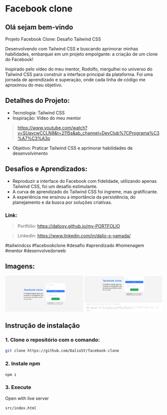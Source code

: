 # Facebook clone

## Olá sejam bem-vindo

Projeto Facebook Clone: Desafio Tailwind CSS

Desenvolvendo com Tailwind CSS e buscando aprimorar minhas habilidades, embarquei em um projeto empolgante: a criação de um clone do Facebook!

Inspirado pelo vídeo do meu mentor, Rodolfo, mergulhei no universo do Tailwind CSS para construir a interface principal da plataforma. Foi uma jornada de aprendizado e superação, onde cada linha de código me aproximou do meu objetivo.

## Detalhes do Projeto:
- Tecnologia: Tailwind CSS
- Inspiração: Vídeo do meu mentor 
> https://www.youtube.com/watch?v=SUavcwCCLN8&t=2115s&ab_channel=DevClub%7CPrograma%C3%A7%C3%A3o
- Objetivo: Praticar Tailwind CSS e aprimorar habilidades de desenvolvimento


## Desafios e Aprendizados:
- Reproduzir a interface do Facebook com fidelidade, utilizando apenas Tailwind CSS, foi um desafio estimulante.
- A curva de aprendizado do Tailwind CSS foi íngreme, mas gratificante.
- A experiência me ensinou a importância da persistência, do planejamento e da busca por soluções criativas.

### Link:

> Portfólio: https://daliosy.github.io/my-PORTFOLIO

> Linkedin: https://www.linkedin.com/in/dalio-s-yamada/

#tailwindcss #facebookclone #desafio #aprendizado #homenagem #mentor #desenvolvedorweb

## Imagens:

<div align="center"> 
  <img src="./img/git-1.png" width="250px">
  <img src="./img/git-2.png" width="250px">
</div>

## Instrução de instalação
### 1. Clone o repositório com o comando:
```bash
git clone https://github.com/DalioSY/facebook-clone
```

### 2. Instale npm

```bash
npm i
```
### 3. Execute 

Open with live server 
```bash
src/index.html
```